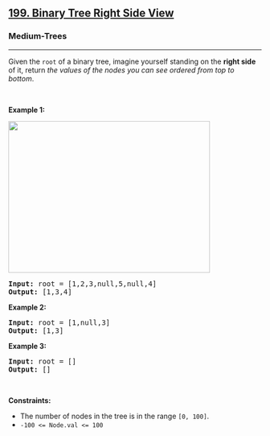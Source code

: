 <h2><a href="https://leetcode.com/problems/binary-tree-right-side-view">199. Binary Tree Right Side View</a></h2><h3>Medium-Trees</h3><hr><p>Given the <code>root</code> of a binary tree, imagine yourself standing on the <strong>right side</strong> of it, return <em>the values of the nodes you can see ordered from top to bottom</em>.</p>

<p>&nbsp;</p>
<p><strong class="example">Example 1:</strong></p>
<img alt="" src="https://assets.leetcode.com/uploads/2021/02/14/tree.jpg" style="width: 401px; height: 301px;" />
<pre>
<strong>Input:</strong> root = [1,2,3,null,5,null,4]
<strong>Output:</strong> [1,3,4]
</pre>

<p><strong class="example">Example 2:</strong></p>

<pre>
<strong>Input:</strong> root = [1,null,3]
<strong>Output:</strong> [1,3]
</pre>

<p><strong class="example">Example 3:</strong></p>

<pre>
<strong>Input:</strong> root = []
<strong>Output:</strong> []
</pre>

<p>&nbsp;</p>
<p><strong>Constraints:</strong></p>

<ul>
	<li>The number of nodes in the tree is in the range <code>[0, 100]</code>.</li>
	<li><code>-100 &lt;= Node.val &lt;= 100</code></li>
</ul>
